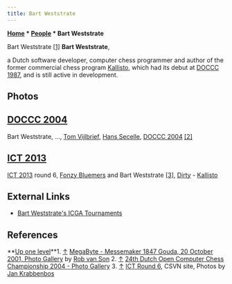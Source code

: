 ```yaml
---
title: Bart Weststrate
---
```

**[Home](Home "Home") * [People](People "People") * Bart Weststrate**

[](http://old.csvn.nl/gallery15.html) Bart Weststrate <a id="cite-note-1" href="#cite-ref-1">[1]</a>
**Bart Weststrate**,

a Dutch software developer, computer chess programmer and author of the former commercial chess program [Kallisto](Kallisto "Kallisto"), which had its debut at [DOCCC 1987](DOCCC_1987 "DOCCC 1987"), and is still active in development.

## Photos

## [DOCCC 2004](DOCCC_2004 "DOCCC 2004")

[](http://old.csvn.nl/gallery21.html)
Bart Weststrate, ..., [Tom Vijlbrief](Tom_Vijlbrief "Tom Vijlbrief"), [Hans Secelle](Hans_Secelle "Hans Secelle"), [DOCCC 2004](DOCCC_2004 "DOCCC 2004") <a id="cite-note-2" href="#cite-ref-2">[2]</a>

## [ICT 2013](ICT_2013 "ICT 2013")

[](https://www.csvn.nl/index.php/nieuws/51-toernooien/588-ict-round-6)
[ICT 2013](ICT_2013 "ICT 2013") round 6, [Fonzy Bluemers](Fonzy_Bluemers "Fonzy Bluemers") and Bart Weststrate <a id="cite-note-3" href="#cite-ref-3">[3]</a>, [Dirty](Dirty "Dirty") - [Kallisto](Kallisto "Kallisto")

## External Links

- [Bart Weststrate's ICGA Tournaments](https://www.game-ai-forum.org/icga-tournaments/person.php?id=77)

## References

\*\*[Up one level](People "People")\*\*1. <a id="cite-ref-1" href="#cite-note-1">↑</a> [MegaByte - Messemaker 1847 Gouda, 20 October 2001, Photo Gallery](http://old.csvn.nl/gallery15.html) by [Rob van Son](Rob_van_Son "Rob van Son")
2\. <a id="cite-ref-2" href="#cite-note-2">↑</a> [24th Dutch Open Computer Chess Championship 2004 - Photo Gallery](http://old.csvn.nl/gallery21.html)
3\. <a id="cite-ref-3" href="#cite-note-3">↑</a> [ICT Round 6](https://www.csvn.nl/index.php/nieuws/51-toernooien/588-ict-round-6), CSVN site, Photos by [Jan Krabbenbos](Jan_Krabbenbos "Jan Krabbenbos")

